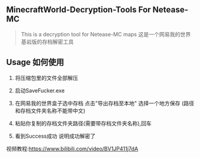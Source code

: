 ## MinecraftWorld-Decryption-Tools For Netease-MC

> This is a decryption tool for Netease-MC maps
这是一个网易我的世界基岩版的存档解密工具

## Usage 如何使用

1. 将压缩包里的文件全部解压 

2. 启动SaveFucker.exe

3. 在网易我的世界盒子选中存档 点击"导出存档至本地" 选择一个地方保存 (路径和存档文件夹名称不能带中文)

4. 粘贴你复制的存档文件夹路径(需要带存档文件夹名称),回车

5. 看到Success成功 说明成功解密了


视频教程:https://www.bilibili.com/video/BV1JP411j7dA
